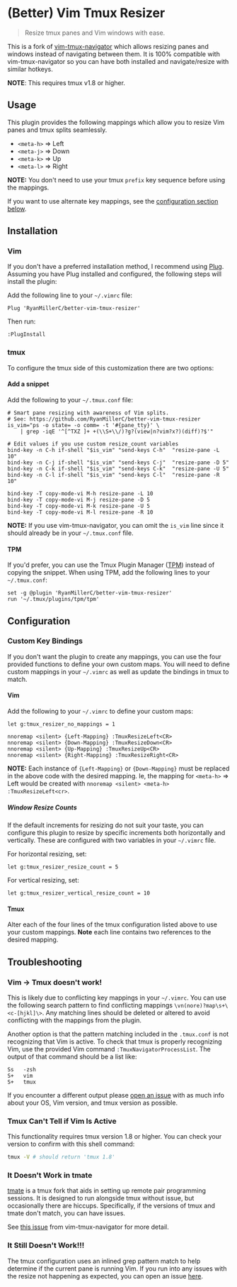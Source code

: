 # (Better) Vim Tmux Resizer

> Resize tmux panes and Vim windows with ease.

This is a fork of [vim-tmux-navigator](https://github.com/christoomey/vim-tmux-navigator)
which allows resizing panes and windows instead of navigating between them. It is 100%
compatible with vim-tmux-navigator so you can have both installed and navigate/resize
with similar hotkeys.

**NOTE**: This requires tmux v1.8 or higher.

## Usage

This plugin provides the following mappings which allow you to resize Vim panes
and tmux splits seamlessly.

- `<meta-h>` => Left
- `<meta-j>` => Down
- `<meta-k>` => Up
- `<meta-l>` => Right

**NOTE:** You don't need to use your tmux `prefix` key sequence before using
the mappings.

If you want to use alternate key mappings, see the [configuration section
below](#configuration).

## Installation

### Vim

If you don't have a preferred installation method, I recommend using
[Plug](https://github.com/junegunn/vim-plug). Assuming you have Plug installed
and configured, the following steps will install the plugin:

Add the following line to your `~/.vimrc` file:

``` vim
Plug 'RyanMillerC/better-vim-tmux-resizer'
```

Then run:

```
:PlugInstall
```

### tmux

To configure the tmux side of this customization there are two options:

#### Add a snippet

Add the following to your `~/.tmux.conf` file:

``` tmux
# Smart pane resizing with awareness of Vim splits.
# See: https://github.com/RyanMillerC/better-vim-tmux-resizer
is_vim="ps -o state= -o comm= -t '#{pane_tty}' \
    | grep -iqE '^[^TXZ ]+ +(\\S+\\/)?g?(view|n?vim?x?)(diff)?$'"

# Edit values if you use custom resize_count variables
bind-key -n C-h if-shell "$is_vim" "send-keys C-h"  "resize-pane -L 10"
bind-key -n C-j if-shell "$is_vim" "send-keys C-j"  "resize-pane -D 5"
bind-key -n C-k if-shell "$is_vim" "send-keys C-k"  "resize-pane -U 5"
bind-key -n C-l if-shell "$is_vim" "send-keys C-l"  "resize-pane -R 10"

bind-key -T copy-mode-vi M-h resize-pane -L 10
bind-key -T copy-mode-vi M-j resize-pane -D 5
bind-key -T copy-mode-vi M-k resize-pane -U 5
bind-key -T copy-mode-vi M-l resize-pane -R 10
```

**NOTE:** If you use vim-tmux-navigator, you can omit the `is_vim` line since
it should already be in your `~/.tmux.conf` file.

#### TPM

If you'd prefer, you can use the Tmux Plugin Manager
([TPM](https://github.com/tmux-plugins/tpm)) instead of copying the snippet.
When using TPM, add the following lines to your `~/.tmux.conf`:

``` tmux
set -g @plugin 'RyanMillerC/better-vim-tmux-resizer'
run '~/.tmux/plugins/tpm/tpm'
```

## Configuration

### Custom Key Bindings

If you don't want the plugin to create any mappings, you can use the four
provided functions to define your own custom maps. You will need to define
custom mappings in your `~/.vimrc` as well as update the bindings in tmux to
match.

#### Vim

Add the following to your `~/.vimrc` to define your custom maps:

``` vim
let g:tmux_resizer_no_mappings = 1

nnoremap <silent> {Left-Mapping} :TmuxResizeLeft<CR>
nnoremap <silent> {Down-Mapping} :TmuxResizeDown<CR>
nnoremap <silent> {Up-Mapping} :TmuxResizeUp<CR>
nnoremap <silent> {Right-Mapping} :TmuxResizeRight<CR>
```

**NOTE:** Each instance of `{Left-Mapping}` or `{Down-Mapping}` must be replaced
in the above code with the desired mapping. Ie, the mapping for `<meta-h>` =>
Left would be created with `nnoremap <silent> <meta-h> :TmuxResizeLeft<cr>`.

##### Window Resize Counts 

If the default increments for resizing do not suit your taste, you can
configure this plugin to resize by specific increments both horizontally and
vertically. These are configured with two variables in your `~/.vimrc` file.

For horizontal resizing, set:

``` vim
let g:tmux_resizer_resize_count = 5
```

For vertical resizing, set:

``` vim
let g:tmux_resizer_vertical_resize_count = 10
```

#### Tmux

Alter each of the four lines of the tmux configuration listed above to use your
custom mappings. **Note** each line contains two references to the desired
mapping.

## Troubleshooting

### Vim -> Tmux doesn't work!

This is likely due to conflicting key mappings in your `~/.vimrc`. You can use
the following search pattern to find conflicting mappings
`\vn(nore)?map\s+\<c-[hjkl]\>`. Any matching lines should be deleted or
altered to avoid conflicting with the mappings from the plugin.

Another option is that the pattern matching included in the `.tmux.conf` is
not recognizing that Vim is active. To check that tmux is properly recognizing
Vim, use the provided Vim command `:TmuxNavigatorProcessList`. The output of
that command should be a list like:

```
Ss   -zsh
S+   vim
S+   tmux
```

If you encounter a different output please [open an issue](https://github.com/RyanMillerC/better-vim-tmux-resizer/issues)
with as much info about your OS, Vim version, and tmux version as possible.

### Tmux Can't Tell if Vim Is Active

This functionality requires tmux version 1.8 or higher. You can check your
version to confirm with this shell command:

``` bash
tmux -V # should return 'tmux 1.8'
```

### It Doesn't Work in tmate

[tmate](http://tmate.io/) is a tmux fork that aids in setting up remote pair
programming sessions. It is designed to run alongside tmux without issue, but
occasionally there are hiccups. Specifically, if the versions of tmux and tmate
don't match, you can have issues.

See [this issue](https://github.com/christoomey/vim-tmux-navigator/issues/27) from
vim-tmux-navigator for more detail.

### It Still Doesn't Work!!!

The tmux configuration uses an inlined grep pattern match to help determine if
the current pane is running Vim. If you run into any issues with the resize
not happening as expected, you can open an issue
[here](https://github.com/RyanMillerC/better-vim-tmux-resizer/issues).
